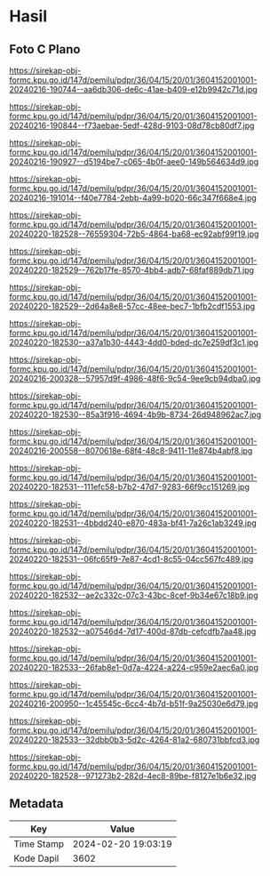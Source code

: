# Hasil

## Foto C Plano

https://sirekap-obj-formc.kpu.go.id/147d/pemilu/pdpr/36/04/15/20/01/3604152001001-20240216-190744--aa6db306-de6c-41ae-b409-e12b9942c71d.jpg

https://sirekap-obj-formc.kpu.go.id/147d/pemilu/pdpr/36/04/15/20/01/3604152001001-20240216-190844--f73aebae-5edf-428d-9103-08d78cb80df7.jpg

https://sirekap-obj-formc.kpu.go.id/147d/pemilu/pdpr/36/04/15/20/01/3604152001001-20240216-190927--d5194be7-c065-4b0f-aee0-149b564634d9.jpg

https://sirekap-obj-formc.kpu.go.id/147d/pemilu/pdpr/36/04/15/20/01/3604152001001-20240216-191014--f40e7784-2ebb-4a99-b020-66c347f668e4.jpg

https://sirekap-obj-formc.kpu.go.id/147d/pemilu/pdpr/36/04/15/20/01/3604152001001-20240220-182528--76559304-72b5-4864-ba68-ec92abf99f19.jpg

https://sirekap-obj-formc.kpu.go.id/147d/pemilu/pdpr/36/04/15/20/01/3604152001001-20240220-182529--762b17fe-8570-4bb4-adb7-68faf889db71.jpg

https://sirekap-obj-formc.kpu.go.id/147d/pemilu/pdpr/36/04/15/20/01/3604152001001-20240220-182529--2d64a8e8-57cc-48ee-bec7-1bfb2cdf1553.jpg

https://sirekap-obj-formc.kpu.go.id/147d/pemilu/pdpr/36/04/15/20/01/3604152001001-20240220-182530--a37a1b30-4443-4dd0-bded-dc7e259df3c1.jpg

https://sirekap-obj-formc.kpu.go.id/147d/pemilu/pdpr/36/04/15/20/01/3604152001001-20240216-200328--57957d9f-4986-48f6-9c54-9ee9cb94dba0.jpg

https://sirekap-obj-formc.kpu.go.id/147d/pemilu/pdpr/36/04/15/20/01/3604152001001-20240220-182530--85a3f916-4694-4b9b-8734-26d948962ac7.jpg

https://sirekap-obj-formc.kpu.go.id/147d/pemilu/pdpr/36/04/15/20/01/3604152001001-20240216-200558--8070618e-68f4-48c8-9411-11e874b4abf8.jpg

https://sirekap-obj-formc.kpu.go.id/147d/pemilu/pdpr/36/04/15/20/01/3604152001001-20240220-182531--111efc58-b7b2-47d7-9283-66f9cc151269.jpg

https://sirekap-obj-formc.kpu.go.id/147d/pemilu/pdpr/36/04/15/20/01/3604152001001-20240220-182531--4bbdd240-e870-483a-bf41-7a26c1ab3249.jpg

https://sirekap-obj-formc.kpu.go.id/147d/pemilu/pdpr/36/04/15/20/01/3604152001001-20240220-182531--06fc65f9-7e87-4cd1-8c55-04cc567fc489.jpg

https://sirekap-obj-formc.kpu.go.id/147d/pemilu/pdpr/36/04/15/20/01/3604152001001-20240220-182532--ae2c332c-07c3-43bc-8cef-9b34e67c18b9.jpg

https://sirekap-obj-formc.kpu.go.id/147d/pemilu/pdpr/36/04/15/20/01/3604152001001-20240220-182532--a07546d4-7d17-400d-87db-cefcdfb7aa48.jpg

https://sirekap-obj-formc.kpu.go.id/147d/pemilu/pdpr/36/04/15/20/01/3604152001001-20240220-182533--26fab8e1-0d7a-4224-a224-c959e2aec6a0.jpg

https://sirekap-obj-formc.kpu.go.id/147d/pemilu/pdpr/36/04/15/20/01/3604152001001-20240216-200950--1c45545c-6cc4-4b7d-b51f-9a25030e6d79.jpg

https://sirekap-obj-formc.kpu.go.id/147d/pemilu/pdpr/36/04/15/20/01/3604152001001-20240220-182533--32dbb0b3-5d2c-4264-81a2-680731bbfcd3.jpg

https://sirekap-obj-formc.kpu.go.id/147d/pemilu/pdpr/36/04/15/20/01/3604152001001-20240220-182528--971273b2-282d-4ec8-89be-f8127e1b6e32.jpg


## Metadata

| Key        | Value               |
| ---------- | ------------------- |
| Time Stamp | 2024-02-20 19:03:19 |
| Kode Dapil | 3602                |



